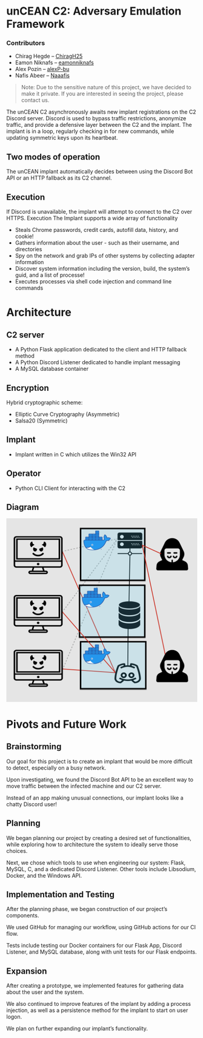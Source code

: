 # unCEAN C2: Adversary Emulation Framework
### Contributors
- Chirag Hegde – [ChiragH25](https://github.com/ChiragH25)
- Eamon Niknafs – [eamonniknafs](https://github.com/eamonniknafs)
- Alex Pozin – [alexP-bu](https://github.com/alexP-bu)
- Nafis Abeer – [Naaafis](https://github.com/Naaafis)

> Note: Due to the sensitive nature of this project, we have decided to make it private. If you are interested in seeing the project, please contact us.

The unCEAN C2 asynchronously awaits new implant registrations on the C2 Discord server. Discord is used to bypass traffic restrictions, anonymize traffic, and provide a defensive layer between the C2 and the implant. The implant is in a loop, regularly checking in for new commands, while updating symmetric keys upon its heartbeat.

## Two modes of operation
The unCEAN implant automatically decides between using the Discord Bot API or an HTTP fallback as its C2 channel.

## Execution
If Discord is unavailable, the implant will attempt to connect to the C2 over HTTPS.
Execution
The Implant supports a wide array of functionality
- Steals Chrome passwords, credit cards, autofill data, history, and cookie!
- Gathers information about the user - such as their username, and directories
- Spy on the network and grab IPs of other
systems by collecting adapter information
- Discover system information including the version, build, the system’s guid, and a list of processe!
- Executes processes via shell code injection and command line commands

# Architecture
## C2 server
- A Python Flask application dedicated to the client and HTTP fallback method
- A Python Discord Listener dedicated to handle implant messaging
- A MySQL database container

## Encryption
Hybrid cryptographic scheme:
- Elliptic Curve Cryptography (Asymmetric)
- Salsa20 (Symmetric)

## Implant 
- Implant written in C which utilizes the Win32 API

## Operator
- Python CLI Client for interacting with the C2
## Diagram
![](architecture.png)

# Pivots and Future Work
## Brainstorming
Our goal for this project is to create an implant that would be more difficult to detect, especially on a busy network.

Upon investigating, we found the Discord Bot API to be an excellent way to move traffic between the infected machine and our C2 server.

Instead of an app making unusual connections, our implant looks like a chatty Discord user!

## Planning
We began planning our project by creating a desired set of functionalities, while exploring how to architecture the system to ideally serve those choices.

Next, we chose which tools to use when engineering our system: Flask, MySQL, C, and a dedicated Discord Listener. Other tools include Libsodium, Docker, and the Windows API.

## Implementation and Testing
After the planning phase, we began construction of our project’s components.

We used GitHub for managing our workflow, using GitHub actions for our CI flow.

Tests include testing our Docker containers for our Flask App, Discord Listener, and MySQL database, along with unit tests for our Flask endpoints.

## Expansion
After creating a prototype, we implemented features for gathering data about the user and the system.

We also continued to improve features of the implant by adding a process injection, as well as a persistence method for the implant to start on user logon.


We plan on further expanding our implant’s functionality.
